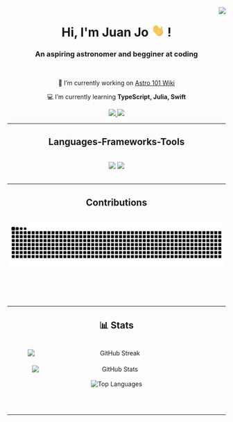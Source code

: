 <img align="right" src="https://visitor-badge.laobi.icu/badge?page_id=jj-sm.jj-sm" />

<h1 align="center">
    <h1 align="center">Hi, I'm Juan Jo <img src="https://raw.githubusercontent.com/igorantun/igorantun/main/wave.gif" width="30"> !</h1>
</h1>

<h3 align="center">An aspiring astronomer and begginer at coding</h3>

<br/>

<div align="center">
 
 🔭 I’m currently working on [Astro 101 Wiki](https://wiki.astro101.studio/en/home)
 
 💻 I’m currently learning **TypeScript, Julia, Swift**

 </div>
 
<div align="center"> 
  <a href="https://linkedin.com/in/jj-sm/" target="_blank">
    <img src="https://img.shields.io/badge/LinkedIn-0077B5?style=for-the-badge&logo=linkedin&logoColor=white" target="_blank" />
  </a>
  <a href="https://jj-sm.github.io" target="_blank">
     <img src="https://img.shields.io/badge/About Me-white?style=for-the-badge&logo=safari&logoColor=blue" target="_blank" /> <!-- sqlite, safari, google-chrome are other good icon options -->
  </a>
</div>

 <hr/>
 
<h2 align="center">Languages-Frameworks-Tools</h2>
<br/>
<div align="center">
    <img src="https://skillicons.dev/icons?i=github,figma,git,python,pycharm,sqlite,swift,linux,typescript" />
    <img src="https://skillicons.dev/icons?i=md,latex,matlab,r,arduino,anaconda,git" /><br>
</div>

<br/>
<hr/>

<div align="center">
  <h2>Contributions</h2>
  <br>
  <img alt="snake eating my contributions" src="https://raw.githubusercontent.com/jj-sm/jj-sm/output/github-contribution-grid-snake.svg" />
  
  <br/><br/><br/>
</div>

<hr/>

<h2 align="center">📊 Stats</h2>
<br>

<!-- First row: Streak and Main Stats side by side -->
<div align="center" style="display: flex; justify-content: center; flex-wrap: wrap; gap: 20px;">
  <img width="410" src="https://github-readme-streak-stats-theta-six.vercel.app?user=jj-sm&theme=ocean-gradient&hide_border=true&border_radius=10" alt="GitHub Streak" alt="GitHub Streak"/>
  
  <img width="390" src="https://jj-sm-github-stats-jj-sms-projects.vercel.app/api?username=jj-sm&count_private=true&show_icons=true&theme=white&rank_icon=percentile&hide_border=false&border_radius=10&include_all_commits=true" alt="GitHub Stats"/>
</div>

<br/>

<!-- Second row: Top Languages -->
<div align="center">
  <img width="325" src="https://jj-sm-github-stats-jj-sms-projects.vercel.app/api/top-langs/?username=jj-sm&exclude_repo=github-readme-streak-stats,jj-sm-github-stats,github-readme-stats,anuraghazra.github.io&langs_count=10&layout=compact" alt="Top Languages"/>
</div>

<br/><br/>

<hr/>



<br/>
